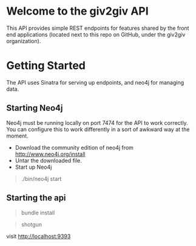   
Welcome to the giv2giv API
===========================
This API provides simple REST endpoints for features shared by the front end applications (located next to this repo on GitHub, under the giv2giv organization).  

Getting Started
===============
The API uses Sinatra for serving up endpoints, and neo4j for managing data. 

Starting Neo4j
---------------
Neo4j must be running locally on port 7474 for the API to work correctly.  You can configure this to work differently in a sort of awkward way at the moment.

* Download the community edition of neo4j from http://www.neo4j.org/install
* Untar the downloaded file.
* Start up Neo4j
 
> ./bin/neo4j start

Starting the api
---------------
> bundle install

> shotgun

visit <http://localhost:9393>

